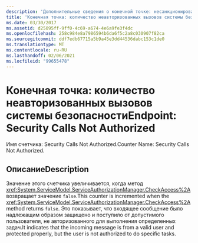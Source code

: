 ```yaml
---
description: 'Дополнительные сведения о конечной точке: несанкционированные вызовы безопасности'
title: 'Конечная точка: количество неавторизованных вызовов системы безопасности'
ms.date: 03/30/2017
ms.assetid: d25095ff-9ff0-4c69-a674-4e6a9fe3f4dc
ms.openlocfilehash: 258c984e8a7986594b6da6f5c2a8c030907f82ca
ms.sourcegitcommit: ddf7edb67715a5b9a45e3dd44536dabc153c1de0
ms.translationtype: MT
ms.contentlocale: ru-RU
ms.lasthandoff: 02/06/2021
ms.locfileid: "99655478"
---
```

# <a name="endpoint-security-calls-not-authorized"></a><span data-ttu-id="404d0-103">Конечная точка: количество неавторизованных вызовов системы безопасности</span><span class="sxs-lookup"><span data-stu-id="404d0-103">Endpoint: Security Calls Not Authorized</span></span>

<span data-ttu-id="404d0-104">Имя счетчика: Security Calls Not Authorized.</span><span class="sxs-lookup"><span data-stu-id="404d0-104">Counter Name: Security Calls Not Authorized.</span></span>  
  
## <a name="description"></a><span data-ttu-id="404d0-105">Описание</span><span class="sxs-lookup"><span data-stu-id="404d0-105">Description</span></span>  

 <span data-ttu-id="404d0-106">Значение этого счетчика увеличивается, когда метод <xref:System.ServiceModel.ServiceAuthorizationManager.CheckAccess%2A> возвращает значение `false`.</span><span class="sxs-lookup"><span data-stu-id="404d0-106">This counter is incremented when the <xref:System.ServiceModel.ServiceAuthorizationManager.CheckAccess%2A> method returns `false`.</span></span> <span data-ttu-id="404d0-107">Это показывает, что входящее сообщение было надлежащим образом защищено и поступило от допустимого пользователя, не авторизованного для выполнения определенных задач.</span><span class="sxs-lookup"><span data-stu-id="404d0-107">It indicates that the incoming message is from a valid user and protected properly, but the user is not authorized to do specific tasks.</span></span>
